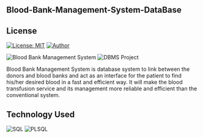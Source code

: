 ## Blood-Bank-Management-System-DataBase

## License
[![License: MIT](https://img.shields.io/badge/License-MIT-yellow.svg)](https://opensource.org/licenses/MIT)
[![Author](https://img.shields.io/static/v1.svg?label=Author&message=@Aryan&logo=github&style=social)](https://github.com/Aryan284)

![Blood Bank Management System](https://img.shields.io/badge/Blood--bank--management-system-orange.svg?style=flat-square)
![DBMS Project](https://img.shields.io/badge/DBMS-project-yellowgreen.svg?style=flat-square)

  Blood Bank Management System is database system to link between the donors and
blood banks and act as an interface for the patient to find his/her desired blood in a fast and
efficient way. It will make the blood transfusion service and its management more reliable and
efficient than the conventional system.

## Technology Used
![SQL](https://img.shields.io/badge/database-sql-lightgray.svg?logo=sql&logoColor=blue&style=flat-square)
![PLSQL](https://img.shields.io/badge/database-plsql-lightgray.svg?logo=plsql&logoColor=blue&style=flat-square)

